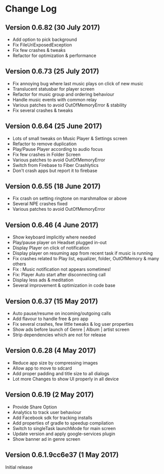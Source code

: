 Change Log
==========

Version 0.6.82 (30 July 2017) 
----------------------------
- Add option to pick background
- Fix FileUriExposedException 
- Fix few crashes & tweaks
- Refactor for optimization & performance

Version 0.6.73 (25 July 2017) 
----------------------------
- Fix annoying bug where last music plays on click of new music
- Translucent statusbar for player screen
- Refactor for music group and ordering behaviour
- Handle music events with common relay 
- Various patches to avoid OutOfMemoryError & stability
- Fix several crashes & tweaks

Version 0.6.64 (25 June 2017) 
----------------------------
- Lots of small tweaks on Music Player & Settings screen
- Refactor to remove duplication 
- Play/Pause Player according to audio focus
- Fix few crashes in Folder Screen
- Various patches to avoid OutOfMemoryError
- Switch from Firebase to Fiber Crashlytics
- Don't crash apps but report it to firebase 

Version 0.6.55 (18 June 2017) 
----------------------------
- Fix crash on setting ringtone on marshmallow or above
- Several NPE crashes fixed
- Various patches to avoid OutOfMemoryError

Version 0.6.46 (4 June 2017) 
----------------------------
- Show keyboard implicitly where needed
- Play/pause player on Headset plugged in-out
- Display Player on click of notification 
- Display player on resuming app from recent task if music is running
- Fix crashes related to Play list, equalizer, folder, OutOfMemory & many others
- Fix : Music notification not appears sometimes!
- Fix: Player Auto start after disconnecting call
- Display less ads & meditation
- Several improvement & optimization in code base

Version 0.6.37 (15 May 2017) 
----------------------------
- Auto pause/resume on incoming/outgoing calls
- Add flavour to handle free & pro app
- Fix several crashes, few little tweaks & log user properties
- Show ads before launch of Genre | Album | artist screen
- Strip dependencies which are not for release

Version 0.6.28 (4 May 2017) 
----------------------------
- Reduce app size by compressing images
- Allow app to move to sdcard
- Add proper padding and title size to all dialogs
- Lot more Changes to show UI properly in all device

Version 0.6.19 (2 May 2017) 
----------------------------
- Provide Share Option
- Analytics to track user behaviour
- Add Facebook sdk for tracking installs
- Add properties of gradle to speedup compilation
- Switch to singleTask launchMode for main screen
- Update version and apply google-services plugin 
- Show banner ad in genre screen

Version 0.6.1.9cc6e37 (1 May 2017) 
----------------------------
Initial release


